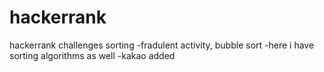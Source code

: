 # hackerrank
hackerrank challenges
sorting
-fradulent activity, bubble sort
-here i have sorting algorithms as well
-kakao added
